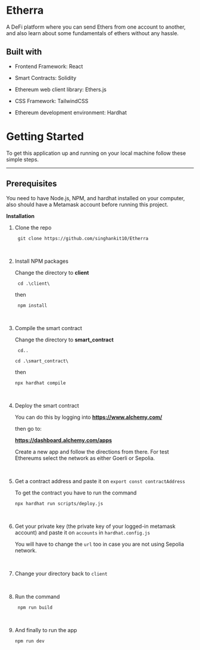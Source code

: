 # Etherra
A DeFi platform where you can send Ethers from one account to another, and also learn about some fundamentals of ethers without any hassle.

## **Built with**

* Frontend Framework: React

* Smart Contracts: Solidity

* Ethereum web client library: Ethers.js

* CSS Framework: TailwindCSS

* Ethereum development environment: Hardhat

# **Getting Started**
To get this application up and running on your local machine follow these simple steps.
****
## Prerequisites

You need to have Node.js, NPM, and hardhat installed on your computer, also should have a Metamask account before running this project.

**Installation**
1. Clone the repo
   
   ````
    git clone https://github.com/singhankit10/Etherra 
   ````

   <br>
   
2. Install NPM packages

   Change the directory to **client**

   ````
    cd .\client\
   ````
   
   then
   
   ````
    npm install
   ````

   <br>

3. Compile the smart contract

   Change the directory to **smart_contract**

   ````
    cd..
   ````
   
   ````
   cd .\smart_contract\
   ````

   then

   ````
   npx hardhat compile
   ````

   <br>

4. Deploy the smart contract

   You can do this by logging into **https://www.alchemy.com/**

   then go to:

   **https://dashboard.alchemy.com/apps**

   Create a new app and follow the directions from there. For test Ethereums select the network as either Goerli or Sepolia.


   <br>

5. Get a contract address and paste it on ```export const contractAddress```

   To get the contract you have to run the command
   ````
   npx hardhat run scripts/deploy.js
   ````

   <br>

6. Get your private key (the private key of your logged-in metamask account) and paste it on ```accounts``` in ```hardhat.config.js```

   You will have to change the ```url``` too in case you are not using Sepolia network.

   <br>


7. Change your directory back to ```client```

   <br>
   
8. Run the command 

   ````
    npm run build 
   ````

   <br>

9. And finally to run the app

   ```` 
   npm run dev
   ````
